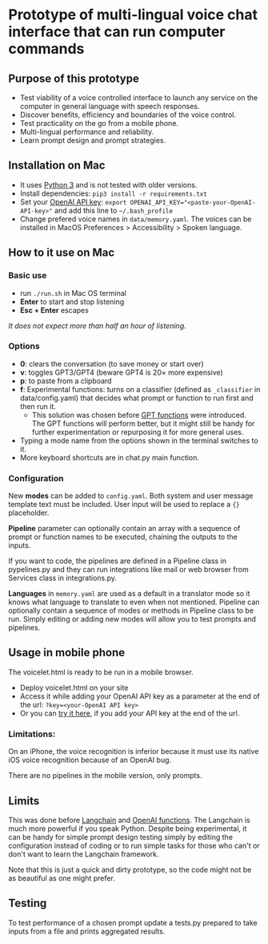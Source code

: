 
# Prototype of multi-lingual voice chat interface that can run computer commands

## Purpose of this prototype

- Test viability of a voice controlled interface to launch any service on the computer in general language with speech responses. 
- Discover benefits, efficiency and boundaries of the voice control.
- Test practicality on the go from a mobile phone.
- Multi-lingual performance and reliability. 
- Learn prompt design and prompt strategies. 

## Installation on Mac

- It uses [Python 3](https://www.python.org/) and is not tested with older versions.
- Install dependencies: `pip3 install -r requirements.txt`
- Set your [OpenAI API key](https://platform.openai.com/account/api-keys): `export OPENAI_API_KEY="<paste-your-OpenAI-API-key>"` and add this line to `~/.bash_profile`
- Change prefered voice names in `data/memory.yaml`. The voices can be installed in MacOS Preferences > Accessibility > Spoken language. 

## How to it use on Mac

### Basic use

- run `./run.sh` in Mac OS terminal
- __Enter__ to start and stop listening
- __Esc + Enter__ escapes
  
_It does not expect more than half an hour of listening._

### Options

- __0__: clears the conversation (to save money or start over)
- __v__: toggles GPT3/GPT4 (beware GPT4 is 20× more expensive)
- __p__: to paste from a clipboard
- __f__: Experimental functions: turns on a classifier (defined as `_classifier` in data/config.yaml) that decides what prompt or function to run first and then run it. 
    - This solution was chosen before [GPT functions](https://platform.openai.com/docs/guides/gpt/function-calling) were introduced. The GPT functions will perform better, but it might still be handy for further experimentation or repurposing it for more general uses.
- Typing a mode name from the options shown in the terminal switches to it.
- More keyboard shortcuts are in chat.py main function.

### Configuration

New __modes__ can be added to `config.yaml`. Both system and user message template text must be included. 
User input will be used to replace a `{}` placeholder.

__Pipeline__ parameter can optionally contain an array with a sequence of prompt or function names to be executed, chaining the outputs to the inputs.

If you want to code, the pipelines are defined in a Pipeline class in pypelines.py and they can run integrations like mail or web browser from Services class in integrations.py. 

__Languages__ in `memory.yaml` are used as a default in a translator mode so it knows what language to translate to even when not mentioned. 
Pipeline can optionally contain a sequence of modes or methods in Pipeline class to be run. 
Simply editing or adding new modes will allow you to test prompts and pipelines.

## Usage in mobile phone

The voicelet.html is ready to be run in a mobile browser. 

- Deploy voicelet.html on your site
- Access it while adding your OpenAI API key as a parameter at the end of the url: `?key=<your-OpenAI API key>`
- Or you can [try it here](https://www.hoursfrom.world/_functions/voicelet/?key=), if you add your API key at the end of the url. 

### Limitations:
On an iPhone, the voice recognition is inferior because it must use its native iOS voice recognition because of an OpenAI bug.

There are no pipelines in the mobile version, only prompts. 

## Limits

This was done before [Langchain](https://python.langchain.com/) and [OpenAI functions](https://platform.openai.com/docs/guides/gpt/function-calling). The Langchain is much more powerful if you speak Python. Despite being experimental, it can be handy for simple prompt design testing simply by editing the configuration instead of coding or to run simple tasks for those who can't or don't want to learn the Langchain framework.

Note that this is just a quick and dirty prototype, so the code might not be as beautiful as one might prefer. 


## Testing

To test performance of a chosen prompt update a tests.py prepared to take inputs from a file and prints aggregated results. 